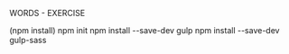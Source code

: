 WORDS - EXERCISE

(npm install)
npm init
npm install --save-dev gulp
npm install --save-dev gulp-sass
